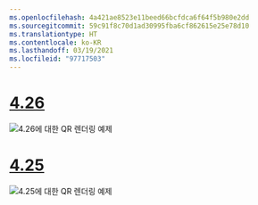 ```yaml
---
ms.openlocfilehash: 4a421ae8523e11beed66bcfdca6f64f5b980e2dd
ms.sourcegitcommit: 59c91f8c70d1ad30995fba6cf862615e25e78d10
ms.translationtype: HT
ms.contentlocale: ko-KR
ms.lasthandoff: 03/19/2021
ms.locfileid: "97717503"
---
```

# <a name="426"></a>[4.26](#tab/426)

![4\.26에 대한 QR 렌더링 예제](../images/qr-codes-img-02.png)

# <a name="425"></a>[4.25](#tab/425)

![4\.25에 대한 QR 렌더링 예제](../images/unreal-qr-render.PNG)

